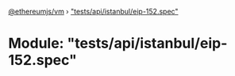 [@ethereumjs/vm](../README.md) › ["tests/api/istanbul/eip-152.spec"](_tests_api_istanbul_eip_152_spec_.md)

# Module: "tests/api/istanbul/eip-152.spec"


